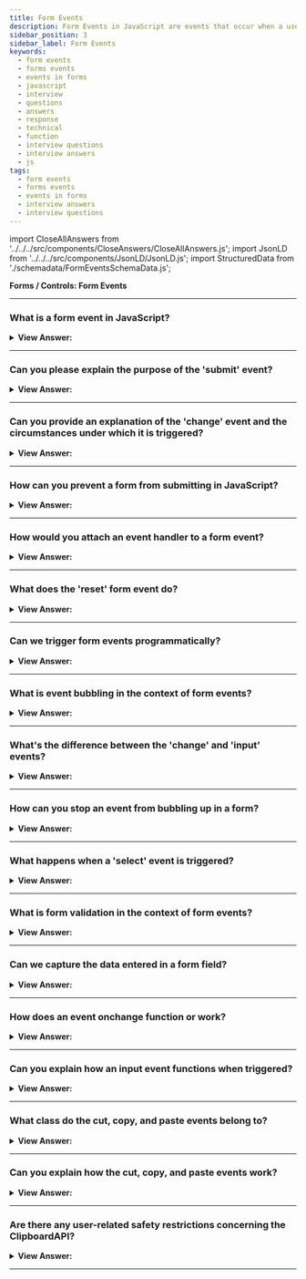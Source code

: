 ```yaml
---
title: Form Events
description: Form Events in JavaScript are events that occur when a user interacts with a form. The change event triggers when the element has finished changing. - JavaScript Interview Questions & Answers
sidebar_position: 3
sidebar_label: Form Events
keywords:
  - form events
  - forms events
  - events in forms
  - javascript
  - interview
  - questions
  - answers
  - response
  - technical
  - function
  - interview questions
  - interview answers
  - js
tags:
  - form events
  - forms events
  - events in forms
  - interview answers
  - interview questions
---
```


import CloseAllAnswers from '../../../src/components/CloseAnswers/CloseAllAnswers.js';
import JsonLD from '../../../src/components/JsonLD/JsonLD.js';
import StructuredData from './schemadata/FormEventsSchemaData.js';

<JsonLD data={StructuredData} />

<head>
  <title>Form Events | JavaScript Frontend Phone Interview</title>
</head>

**Forms / Controls: Form Events**

<CloseAllAnswers />

---

### What is a form event in JavaScript?

<details>
  <summary><strong>View Answer:</strong></summary>
  <div>
  <div><strong>Interview Response:</strong> JavaScript form events are initiated by the user's interactions with form elements, such as input, select, and text area. These events include:
  </div><br />

* **submit:** This event is triggered when the user submits the form.
* **change:** This event is triggered when the user changes the value of a form element.
* **input:** This event is triggered when the user enters text into a form element.

Form events can be used to validate user input, update the page based on user input, and prevent the form from being submitted if the user has not entered valid data.

  <div><strong className="codeExample">Code Example:</strong><br /><br />

  <div></div>

```html
<!DOCTYPE html>
<html>
<head>
  <title>Form Event Example</title>
</head>
<body>
  <form id="myForm">
    <label for="name">Name:</label>
    <input type="text" id="name" name="name" required><br><br>
    <input type="submit" value="Submit">
  </form>

  <script>
    // Get the form element
    var form = document.getElementById("myForm");

    // Attach an event listener for the "submit" event
    form.addEventListener("submit", function(event) {
      event.preventDefault(); // Prevent the form from submitting

      // Retrieve the value of the input field
      var name = document.getElementById("name").value;

      // Display a message with the submitted name
      alert("Hello, " + name + "!");

      // Additional logic or actions can be performed here

      // Reset the form
      form.reset();
    });
  </script>
</body>
</html>
```

In this example, we have an HTML form with an input field for the user's name and a submit button. The JavaScript code adds an event listener to the form's "submit" event. When the user submits the form, the event listener callback function is executed.

Inside the callback function, we prevent the default form submission behavior using `event.preventDefault()`. Then we retrieve the value entered in the input field, display a message using `alert()`, perform any additional logic or actions as needed, and finally reset the form using `form.reset()`.

This is a basic example, but it demonstrates how to handle a form event in JavaScript and perform actions based on the user's input.

  </div>

  </div>
</details>

---

### Can you please explain the purpose of the 'submit' event?

<details>
  <summary><strong>View Answer:</strong></summary>
  <div>
  <div><strong>Interview Response:</strong> The 'submit' event in JavaScript is triggered when a form is submitted, allowing you to capture and process the form data, perform validations, and execute actions based on the user's input.
  </div>
  </div>
</details>

---

### Can you provide an explanation of the 'change' event and the circumstances under which it is triggered?

<details>
  <summary><strong>View Answer:</strong></summary>
  <div>
  <div><strong>Interview Response:</strong> The 'change' event is triggered when the value of an input, select, or textarea element is changed by the user. It is fired when the element loses focus or when the user commits a selection.
  </div>
  </div>
</details>

---

### How can you prevent a form from submitting in JavaScript?

<details>
  <summary><strong>View Answer:</strong></summary>
  <div>
  <div><strong>Interview Response:</strong> You can prevent form submission by using event.preventDefault() method in the 'submit' event handler.
  </div><br />
  <div><strong>Technical Response:</strong> You can prevent a form from submitting by using the event.preventDefault() method in the 'submit' event handler. This method will stop the form from submitting to the server, even if the user has clicked the submit button. You can use this method to prevent forms from being submitted if there are any errors in the form data, or if you want to perform some additional validation before submitting the form. For example, you could use the event.preventDefault() method to prevent a form from being submitted if the user has not entered a value in a required field. You could also use it to prevent a form from being submitted if the user has entered an invalid value in a field. The event.preventDefault() method is a very powerful tool that can be used to prevent forms from being submitted in a variety of situations.
  </div><br />
  <div><strong className="codeExample">Code Example:</strong><br /><br />

  <div></div>

```html
<!DOCTYPE html>
<html>
<head>
  <title>Prevent Form Submission Example</title>
</head>
<body>
  <form id="myForm">
    <label for="name">Name:</label>
    <input type="text" id="name" name="name" required><br><br>
    <input type="submit" value="Submit">
  </form>

  <script>
    var form = document.getElementById("myForm");

    form.addEventListener("submit", function(event) {
      event.preventDefault(); // Prevent form submission

      // Perform additional logic or validation

      // Example: Display a message instead of submitting the form
      var name = document.getElementById("name").value;
      alert("Hello, " + name + "! Form submission prevented.");
    });
  </script>
</body>
</html>
```

In this example, we have an HTML form with an input field for the user's name and a submit button. The JavaScript code adds an event listener to the form's 'submit' event.

When the user submits the form, the event listener callback function is executed. Inside the function, we prevent the default form submission behavior using `event.preventDefault()`. This stops the form from being submitted to the server.

You can perform additional logic or validation within the event listener function. In this example, we retrieve the value entered in the input field, `name`, using `getElementById()`. Then we display an alert message with the submitted name, indicating that the form submission has been prevented.

By preventing the form from submitting, you can control the behavior and perform custom actions based on your requirements, such as displaying messages, performing validations, or executing other JavaScript logic.

  </div>
  </div>
</details>

---

### How would you attach an event handler to a form event?

<details>
  <summary><strong>View Answer:</strong></summary>
  <div>
  <div><strong>Interview Response:</strong> You attach an event handler to a form event by using the `addEventListener()` method, specifying the event type and callback function to handle the event. This function is called when the event occurs.
  </div><br />
  <div><strong className="codeExample">Code Example:</strong><br /><br />

  <div></div>

Here's a simple code example of attaching an event handler to a form's submit event:

```javascript
document.getElementById('myForm').addEventListener('submit', function(event) {
    event.preventDefault();
    console.log('Form submitted!');
});
```

In this example, when the form with the ID 'myForm' is submitted, it will prevent the default form submission and log a message to the console.

  </div>
  </div>
</details>

---

### What does the 'reset' form event do?

<details>
  <summary><strong>View Answer:</strong></summary>
  <div>
  <div><strong>Interview Response:</strong> The reset event is fired when a form is reset, restoring all form controls to their initial values. This means that any changes that were made to the form's controls are lost, and the controls are returned to the state they were in when the form was first loaded.
  </div><br />
  <div><strong className="codeExample">Code Example:</strong><br /><br />

  <div></div>

```html
<!DOCTYPE html>
<html>
<head>
  <title>Reset Form Event Example</title>
</head>
<body>
  <form id="myForm">
    <label for="name">Name:</label>
    <input type="text" id="name" name="name" required><br><br>
    <input type="submit" value="Submit">
    <input type="reset" value="Reset">
  </form>

  <script>
    var form = document.getElementById("myForm");

    form.addEventListener("reset", function(event) {
      // Perform any additional logic or actions when the form is reset
      console.log("Form has been reset.");
    });
  </script>
</body>
</html>
```

In this example, we have an HTML form with an input field for the user's name, a submit button, and a reset button. The JavaScript code adds an event listener to the form's 'reset' event.

When the user clicks the reset button, the event listener callback function is executed. Inside the function, you can perform any additional logic or actions that should occur when the form is reset. In this example, we simply log a message to the console using `console.log()` to indicate that the form has been reset.

The 'reset' event is triggered when the user clicks the reset button or programmatically resets the form using JavaScript. It allows you to capture and handle the event, perform any necessary actions, and customize the behavior when the form is reset.

  </div>
  </div>
</details>

---

### Can we trigger form events programmatically?

<details>
  <summary><strong>View Answer:</strong></summary>
  <div>
  <div><strong>Interview Response:</strong> Yes, form events can be triggered programmatically in JavaScript using the `dispatchEvent()` method. It creates an event and dispatches it to the specified target.
  </div><br />
  <div><strong className="codeExample">Code Example:</strong><br /><br />

  <div></div>

Here's a code example showing how to programmatically trigger a form event, specifically a 'submit' event:

```javascript
let event = new Event('submit');
let form = document.getElementById('myForm');
form.dispatchEvent(event);
```

In this example, a new 'submit' event is created and then dispatched to the form with the ID 'myForm'.

  </div>
  </div>
</details>

---

### What is event bubbling in the context of form events?

<details>
  <summary><strong>View Answer:</strong></summary>
  <div>
  <div><strong>Interview Response:</strong> Event bubbling in the context of form events refers to the phenomenon where an event triggers on an element and then bubbles up through its parent elements in the DOM hierarchy.
  </div><br />
  <div><strong className="codeExample">Code Example:</strong><br /><br />

  <div></div>

```html
<!DOCTYPE html>
<html>
<head>
  <title>Event Bubbling Example</title>
</head>
<body>
  <form id="outerForm">
    <label for="name">Name:</label>
    <input type="text" id="name" name="name" required><br><br>
    <input type="submit" value="Submit">
  </form>

  <script>
    var outerForm = document.getElementById("outerForm");

    outerForm.addEventListener("click", function(event) {
      console.log("Outer form clicked");
    });

    var innerForm = document.getElementById("name");

    innerForm.addEventListener("click", function(event) {
      event.stopPropagation();
      console.log("Inner form clicked");
    });
  </script>
</body>
</html>
```

  </div>
  </div>
</details>

---

### What's the difference between the 'change' and 'input' events?

<details>
  <summary><strong>View Answer:</strong></summary>
  <div>
  <div><strong>Interview Response:</strong> The 'change' event triggers when an input field's value changes and loses focus, while the 'input' event fires immediately as the user types or alters the input field's value.
  </div><br />
  </div>
</details>

---

### How can you stop an event from bubbling up in a form?

<details>
  <summary><strong>View Answer:</strong></summary>
  <div>
  <div><strong>Interview Response:</strong> To stop an event from bubbling up in a form, you can use the `event.stopPropagation()` method within the event handler function. It prevents the event from reaching parent elements.
  </div><br />
  <div><strong className="codeExample">Code Example:</strong><br /><br />

  <div></div>

```html
<!DOCTYPE html>
<html>
<head>
  <title>Stop Event Bubbling Example</title>
</head>
<body>
  <form id="outerForm">
    <label for="name">Name:</label>
    <input type="text" id="name" name="name" required><br><br>
    <input type="submit" value="Submit">
  </form>

  <script>
    var outerForm = document.getElementById("outerForm");

    // In this event listener we are handling the click event in the outerForm
    outerForm.addEventListener("click", function(event) {
      console.log("Outer form clicked");
    });

    var innerForm = document.getElementById("name");

    innerForm.addEventListener("click", function(event) {
      // Using event.stopPropagation(); to limit the click event to the inner form id name
      event.stopPropagation();
      console.log("Inner form clicked - Event propagation stopped");
    });
  </script>
</body>
</html>
```

  </div>
  </div>
</details>

---

### What happens when a 'select' event is triggered?

<details>
  <summary><strong>View Answer:</strong></summary>
  <div>
  <div><strong>Interview Response:</strong> A "select" event is triggered when a user selects some text in a text field. This can be done by clicking and dragging the mouse over the text, or by using the keyboard to select the text. The "select" event can be used to perform a variety of actions, such as copying the selected text, pasting the selected text, or searching for the selected text.
  </div><br />
  <div><strong className="codeExample">Code Example:</strong><br /><br />

  <div></div>

```html
<!DOCTYPE html>
<html>
<head>
  <title>Select Event Example</title>
</head>
<body>
  <select id="mySelect">
    <option value="option1">Option 1</option>
    <option value="option2">Option 2</option>
    <option value="option3">Option 3</option>
  </select>

  <script>
    var selectElement = document.getElementById("mySelect");

    selectElement.addEventListener("change", function(event) {
      var selectedOption = event.target.value;
      console.log("Selected option: " + selectedOption);
    });
  </script>
</body>
</html>
```

In this example, we have an HTML select element with several options, and the JavaScript code adds an event listener to the 'change' event of the select element.

When the user selects an option from the dropdown menu, the 'change' event is triggered. The event listener callback function is executed, and the event object is passed as the parameter.

Inside the callback function, we can access the selected option through the event object using `event.target`. In this example, we retrieve the value of the selected option using `event.target.value` and assign it to the variable `selectedOption`.

Finally, we log a message to the console, indicating the selected option with the variable `selectedOption`.

When the 'select' event is triggered, it allows you to capture the user's selection from the dropdown menu and perform actions based on the selected option. You can retrieve the selected value, update the UI, make API calls, or trigger other behavior as needed.

  </div>
  </div>
</details>

---

### What is form validation in the context of form events?

<details>
  <summary><strong>View Answer:</strong></summary>
  <div>
  <div><strong>Interview Response:</strong> Form validation involves checking whether a form's input fields meet specific criteria, often during a 'submit' event, to ensure that submitted data is complete, correct, and secure.
  </div><br />
  <div><strong className="codeExample">Code Example:</strong><br /><br />

  <div></div>

Here's a basic example of form validation on 'submit' event using JavaScript:

```javascript
document.getElementById('myForm').addEventListener('submit', function(event) {
    let input = document.getElementById('myInput').value;
    if(input === '') {
        event.preventDefault();
        alert('Input field cannot be empty!');
    }
});
```

In this example, the form's submit event is intercepted and checked if the input field with the ID 'myInput' is empty. If it is, the form submission is prevented, and an alert is displayed.

  </div>
  </div>
</details>

---

### Can we capture the data entered in a form field?

<details>
  <summary><strong>View Answer:</strong></summary>
  <div>
  <div><strong>Interview Response:</strong> Yes, the data entered in a form field can be captured using JavaScript. You can access the field's value using the 'value' property of the form field element.</div><br />
  <div><strong className="codeExample">Code Example:</strong><br /><br />

  <div></div>

Here's a simple code example showing how to capture the data entered in a form field:

```javascript
document.getElementById('myForm').addEventListener('submit', function(event) {
    event.preventDefault();
    let inputField = document.getElementById('myInput');
    let enteredData = inputField.value;
    console.log('Entered data: ', enteredData);
});
```

In this example, when the form is submitted, the default action is prevented, the value of the input field with the ID 'myInput' is accessed, and it's logged to the console.

  </div>
  </div>
</details>

---

### How does an event onchange function or work?

<details>
  <summary><strong>View Answer:</strong></summary>
  <div>
  <div><strong>Interview Response:</strong> The "onchange" event triggers when the value of an input field is altered and then the element loses focus, allowing specific code to be executed in response.
    </div><br />
  <div><strong>Technical Response:</strong> The change event triggers when the element has finished changing. The behavior depends on the kind of element getting changed and how the user interacts with the element. The change event fires at a different moment. For text inputs, the event occurs when it loses focus.
    </div><br />
  <div><strong className="codeExample">Code Example:</strong> text input<br /><br />

  <div></div>

```html
<input type="text" onchange="alert(this.value)" />
<input type="button" value="Button" />
```

  </div><br />
  <div><strong className="codeExample">Code Example:</strong> For other elements the select, input type=checkbox/radio it triggers right after the selection changes.<br /><br />

  <div></div>

```html
<select onchange="alert(this.value)">
  <option value="">Select something</option>
  <option value="1">Option 1</option>
  <option value="2">Option 2</option>
  <option value="3">Option 3</option>
</select>
```

  </div>
  </div>
</details>

---

### Can you explain how an input event functions when triggered?

<details>
  <summary><strong>View Answer:</strong></summary>
  <div>
  <div><strong>Interview Response:</strong> The "oninput" event triggers immediately when the value of an input field changes, allowing specific code to be executed in response.
    </div><br />
  <div><strong>Technical Response:</strong> The input event triggers whenever the user changes a value. It initiates any value change, even ones that do not require keyboard activities, such as copying with a mouse or using speech recognition to dictate the text. This event is the ideal solution if we want to handle every change to an &#8249;input&#8250;. In contrast, the input event does not trigger through a keyboard input or other activities that do not require a value change, such as hitting the right or left arrow keys when in the input.
    </div><br />
  <div><strong className="codeExample">Code Example:</strong><br /><br />

  <div></div>

```js
<input type="text" id="input"> oninput: <span id="result"></span>
<script>
  input.oninput = function() {
    result.innerHTML = input.value;
  };
</script>
```

:::note
After we update the value, the input event happens. As a result, we are unable to use event. It's too late to use preventDefault() there — the consequence would be null.
:::

  </div>
  </div>
</details>

---

### What class do the cut, copy, and paste events belong to?

<details>
  <summary><strong>View Answer:</strong></summary>
  <div>
  <div><strong>Interview Response:</strong> Cut, copy, and paste events belong to the ClipboardEvent class in JavaScript, which handles interaction with the clipboard.
    </div>
  </div>
</details>

---

### Can you explain how the cut, copy, and paste events work?

<details>
  <summary><strong>View Answer:</strong></summary>
  <div>
  <div><strong>Interview Response:</strong> These events occur when you cut, copy, or paste a value. They are members of the ClipboardEvent class and offer access to copied/pasted data. We may alternatively use event.preventDefault() to cancel the operation, which means nothing is copied or pasted.
    </div><br />
  <div><strong className="codeExample">Code Example:</strong><br /><br />

  <div></div>

```html
<input type="text" id="input" />
<script>
  input.oncut =
    input.oncopy =
    input.onpaste =
      function (event) {
        alert(event.type + ' - ' + event.clipboardData.getData('text/plain'));
        return false;
      };
</script>
```

:::note
It is possible to copy/paste everything, not just text. For example, we can copy and paste a file from the OS file manager. This behavior is because clipboardData implements the DataTransfer interface, which we often use for drag'n'drop and copy/paste.
:::

  </div>
  </div>
</details>

---

### Are there any user-related safety restrictions concerning the ClipboardAPI?

<details>
  <summary><strong>View Answer:</strong></summary>
  <div>
  <div><strong>Interview Response:</strong> Yes, for security and privacy reasons, clipboard access is often restricted to ensure user-initiated actions and requires explicit permission from the user.
    </div><br />
  <div><strong>Technical Response:</strong> Yes, the clipboard is a “global” OS-level application program interface. So, most browsers allow read/write access to the clipboard only in the scope of specific user actions for security, e.g., an onclick event handlers. Also, it is forbidden to generate “custom” clipboard events with dispatchEvent in all browsers except Firefox.
    </div><br />
  <div><strong className="codeExample">Code Example:</strong><br /><br />

  <div></div>

```html
<input type="text" id="input" />
<script>
  input.oncut =
    input.oncopy =
    input.onpaste =
      function (event) {
        alert(event.type + ' - ' + event.clipboardData.getData('text/plain'));
        return false;
      };
</script>
```

  </div>
  </div>
</details>

---
